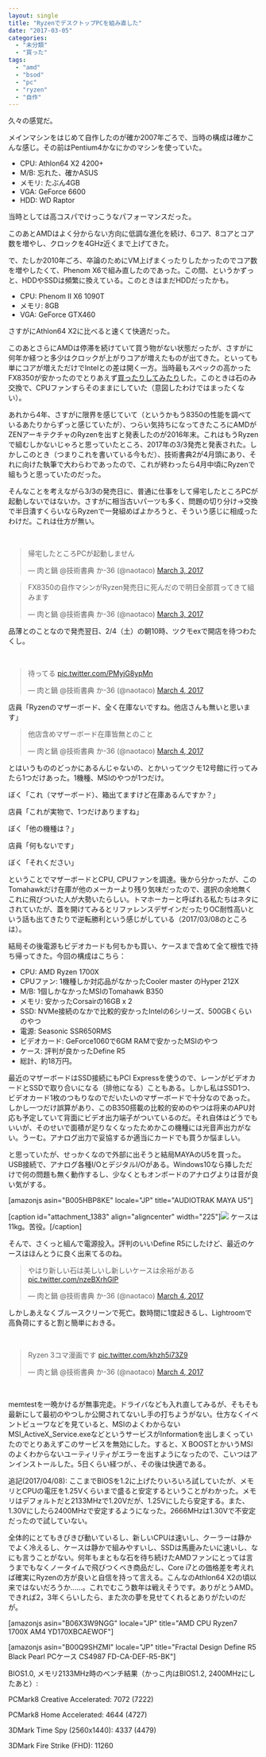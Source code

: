 ```yaml
---
layout: single
title: "RyzenでデスクトップPCを組み直した"
date: "2017-03-05"
categories: 
  - "未分類"
  - "買った"
tags: 
  - "amd"
  - "bsod"
  - "pc"
  - "ryzen"
  - "自作"
---
```


久々の感覚だ。

メインマシンをはじめて自作したのが確か2007年ごろで、当時の構成は確かこんな感じ。その前はPentium4かなにかのマシンを使っていた。

- CPU: Athlon64 X2 4200+
- M/B: 忘れた、確かASUS
- メモリ: たぶん4GB
- VGA: GeForce 6600
- HDD: WD Raptor

当時としては高コスパでけっこうなパフォーマンスだった。

このあとAMDはよく分からない方向に低調な進化を続け、6コア、8コアとコア数を増やし、クロックを4GHz近くまで上げてきた。

で、たしか2010年ごろ、卒論のためにVM上げまくったりしたかったのでコア数を増やしたくて、Phenom X6で組み直したのであった。この間、というかずっと、HDDやSSDは頻繁に換えている。このときはまだHDDだったかも。

- CPU: Phenom II X6 1090T
- メモリ: 8GB
- VGA: GeForce GTX460

さすがにAthlon64 X2に比べると速くて快適だった。

このあとさらにAMDは停滞を続けていて買う物がない状態だったが、さすがに何年か経つと多少はクロックが上がりコアが増えたものが出てきた。といっても単にコアが増えただけでIntelとの差は開く一方。当時最もスペックの高かったFX8350が安かったのでとりあえず[買ったりしてみたり](https://blog.naotaco.com/archives/277)した。このときは石のみ交換で、CPUファンすらそのままにしていた（意図したわけではまったくない）。

あれから4年、さすがに限界を感じていて（というかもう8350の性能を調べているあたりからずっと感じていたが）、つらい気持ちになってきたころにAMDがZENアーキテクチャのRyzenを出すと発表したのが2016年末。これはもうRyzenで組むしかないじゃろと思っていたところ、2017年の3/3発売と発表された。しかしこのとき（つまりこれを書いている今もだ）、技術書典2が4月頭にあり、それに向けた執筆で大わらわであったので、これが終わったら4月中頃にRyzenで組もうと思っていたのだった。

そんなことを考えながら3/3の発売日に、普通に仕事をして帰宅したところPCが起動しないではないか。さすがに相当古いパーツも多く、問題の切り分け→交換で半日潰すくらいならRyzenで一発組めばよかろうと、そういう感じに相成ったわけだ。これは仕方が無い。

 

<blockquote class="twitter-tweet" data-lang="en"><p dir="ltr" lang="ja">帰宅したところPCが起動しません</p>— 肉と鍋 @技術書典 か-36 (@naotaco) <a href="https://twitter.com/naotaco/status/837690044596903937">March 3, 2017</a></blockquote>

<script async src="//platform.twitter.com/widgets.js" charset="utf-8"></script>

<blockquote class="twitter-tweet" data-lang="en"><p dir="ltr" lang="ja">FX8350の自作マシンがRyzen発売日に死んだので明日全部買ってきて組みます</p>— 肉と鍋 @技術書典 か-36 (@naotaco) <a href="https://twitter.com/naotaco/status/837703486837907456">March 3, 2017</a></blockquote>

<script async src="//platform.twitter.com/widgets.js" charset="utf-8"></script>

品薄とのことなので発売翌日、2/4（土）の朝10時、ツクモexで開店を待つわたくし。

 

<blockquote class="twitter-tweet" data-lang="en"><p dir="ltr" lang="ja">待ってる <a href="https://t.co/PMyjG8ypMn">pic.twitter.com/PMyjG8ypMn</a></p>— 肉と鍋 @技術書典 か-36 (@naotaco) <a href="https://twitter.com/naotaco/status/837829173712306177">March 4, 2017</a></blockquote>

<script async src="//platform.twitter.com/widgets.js" charset="utf-8"></script>

店員「Ryzenのマザーボード、全く在庫ないですね。他店さんも無いと思います」

<blockquote class="twitter-tweet" data-lang="en"><p dir="ltr" lang="ja">他店含めマザーボード在庫皆無とのこと</p>— 肉と鍋 @技術書典 か-36 (@naotaco) <a href="https://twitter.com/naotaco/status/837830436021661696">March 4, 2017</a></blockquote>

<script async src="//platform.twitter.com/widgets.js" charset="utf-8"></script>

とはいうもののどっかにあるんじゃないの、とかいってツクモ12号館に行ってみたら1つだけあった。1機種、MSIのやつが1つだけ。

ぼく「これ（マザーボード）、箱出てますけど在庫あるんですか？」

店員「これが実物で、1つだけありますね」

ぼく「他の機種は？」

店員「何もないです」

ぼく「それください」

ということでマザーボードとCPU, CPUファンを調達。後から分かったが、このTomahawkだけ在庫が他のメーカーより残り気味だったので、選択の余地無くこれに飛びついた人が大勢いたらしい。トマホーカーと呼ばれる私たちはネタにされていたが、蓋を開けてみるとリファレンスデザインだったりOC耐性高いという話も出てきたりで逆転勝利という感じがしている（2017/03/08のところは）。

結局その後電源もビデオカードも何もかも買い、ケースまで含めて全て根性で持ち帰ってきた。今回の構成はこちら：

- CPU: AMD Ryzen 1700X
- CPUファン: 1機種しか対応品がなかったCooler master のHyper 212X
- M/B: 1個しかなかったMSIのTomahawk B350
- メモリ: 安かったCorsairの16GB x 2
- SSD: NVMe接続のなかで比較的安かったIntelの6シリーズ、500GBくらいのやつ
- 電源: Seasonic SSR650RMS
- ビデオカード: GeForce1060で6GM RAMで安かったMSIのやつ
- ケース: 評判が良かったDefine R5
- 総計、約18万円。

最近のマザーボードはSSD接続にもPCI Expressを使うので、レーンがビデオカードとSSDで取り合いになる（排他になる）こともある。しかし私はSSD1つ、ビデオカード1枚のつもりなのでだいたいのマザーボードで十分なのであった。しかし一つだけ誤算があり、このB350搭載の比較的安めのやつは将来のAPU対応も予定していて背面にビデオ出力端子がついているのだ。それ自体はどうでもいいが、そのせいで面積が足りなくなったためかこの機種には光音声出力がない。うーむ。アナログ出力で妥協するか適当にカードでも買うか悩ましい。

と思っていたが、せっかくなので外部に出そうと結局MAYAのU5を買った。USB接続で、アナログ各種I/OとデジタルI/Oがある。Windows10なら挿しただけで何の問題も無く動作するし、少なくともオンボードのアナログよりは音が良い気がする。

\[amazonjs asin="B005HBP8KE" locale="JP" title="AUDIOTRAK MAYA U5"\]

\[caption id="attachment\_1383" align="aligncenter" width="225"\][![](https://blog.naotaco.com/assets/images/posts/2017/03/WP_20170304_11_25_22_Rich-e1488721534777-225x300.jpg)](https://blog.naotaco.com/assets/images/posts/2017/03/WP_20170304_11_25_22_Rich-e1488721534777.jpg) ケースは11kg。苦役。\[/caption\]

そんで、さくっと組んで電源投入。評判のいいDefine R5にしたけど、最近のケースはほんとうに良く出来てるのね。

<blockquote class="twitter-tweet" data-lang="en"><p dir="ltr" lang="ja">やはり新しい石は美しいし新しいケースは余裕がある <a href="https://t.co/nzeBXrhGlP">pic.twitter.com/nzeBXrhGlP</a></p>— 肉と鍋 @技術書典 か-36 (@naotaco) <a href="https://twitter.com/naotaco/status/837918295923666945">March 4, 2017</a></blockquote>

<script async src="//platform.twitter.com/widgets.js" charset="utf-8"></script>

しかしあえなくブルースクリーンで死亡。数時間に1度起きるし、Lightroomで高負荷にすると割と簡単におきる。

 

<blockquote class="twitter-tweet" data-lang="en"><p dir="ltr" lang="ja">Ryzen 3コマ漫画です <a href="https://t.co/khzh5i73Z9">pic.twitter.com/khzh5i73Z9</a></p>— 肉と鍋 @技術書典 か-36 (@naotaco) <a href="https://twitter.com/naotaco/status/837969782972395522">March 4, 2017</a></blockquote>

<script async src="//platform.twitter.com/widgets.js" charset="utf-8"></script>

 

memtestを一晩かけるが無事完走。ドライバなども入れ直してみるが、そもそも最新にして最初のやつしか公開されてないし手の打ちようがない。仕方なくイベントビューワなどを見ていると、MSIのよくわからないMSI\_ActiveX\_Service.exeなどというサービスがInformationを出しまくっていたのでとりあえずこのサービスを無効にした。すると、X BOOSTとかいうMSIのよくわからないユーティリティがエラーを出すようになったので、こいつはアンインストールした。5日くらい経つが、、その後は快適である。

追記(2017/04/08): ここまでBIOSを1.2に上げたりいろいろ試していたが、メモリとCPUの電圧を1.25Vくらいまで盛ると安定するということがわかった。メモリはデフォルトだと2133MHzで1.20Vだが、1.25Vにしたら安定する。また、1.30Vにしたら2400MHzで安定するようになった。2666MHzは1.30Vで不安定だったので試していない。

全体的にとてもきびきび動いているし、新しいCPUは速いし、クーラーは静かでよく冷えるし、ケースは静かで組みやすいし、SSDは馬鹿みたいに速いし、なにも言うことがない。何年もまともな石を待ち続けたAMDファンにとっては言うまでもなくノータイムで飛びつくべき商品だし、Core i7との価格差を考えれば確実にRyzenの方が良いと自信を持って言える。こんなのAthlon64 X2の頃以来ではないだろうか……。これでむこう数年は戦えそうです。ありがとうAMD。できれば2，3年くらいしたら、また次の夢を見せてくれるとありがたいのだが。

\[amazonjs asin="B06X3W9NGG" locale="JP" title="AMD CPU Ryzen7 1700X AM4 YD170XBCAEWOF"\]

\[amazonjs asin="B00Q9SHZMI" locale="JP" title="Fractal Design Define R5 Black Pearl PCケース CS4987 FD-CA-DEF-R5-BK"\]

BIOS1.0, メモリ2133MHz時のベンチ結果（かっこ内はBIOS1.2, 2400MHzにしたあと）:

PCMark8 Creative Accelerated: 7072 (7222)

PCMark8 Home Accelerated: 4644 (4727)

3DMark Time Spy (2560x1440): 4337 (4479)

3DMark Fire Strike (FHD): 11260
